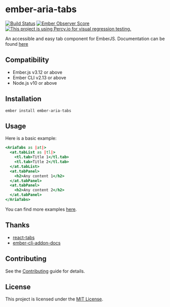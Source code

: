 ember-aria-tabs
==============================================================================

[![Build Status](https://travis-ci.org/concordnow/ember-aria-tabs.svg?branch=master)](https://travis-ci.org/concordnow/ember-aria-tabs)
[![Ember Observer Score](https://emberobserver.com/badges/ember-aria-tabs.svg)](https://emberobserver.com/addons/ember-aria-tabs)
[![This project is using Percy.io for visual regression testing.](https://percy.io/static/images/percy-badge.svg)](https://percy.io/concordnow/ember-aria-tabs)

An accessible and easy tab component for EmberJS. Documentation can be found [here](https://concordnow.github.io/ember-aria-tabs/)

Compatibility
------------------------------------------------------------------------------

* Ember.js v3.12 or above
* Ember CLI v2.13 or above
* Node.js v10 or above


Installation
------------------------------------------------------------------------------

```
ember install ember-aria-tabs
```


Usage
------------------------------------------------------------------------------

Here is a basic example:

```hbs
<AriaTabs as |at|>
  <at.tabList as |tl|>
    <tl.tab>Title 1</tl.tab>
    <tl.tab>Title 2</tl.tab>
  </at.tabList>
  <at.tabPanel>
    <h2>Any content 1</h2>
  </at.tabPanel>
  <at.tabPanel>
    <h2>Any content 2</h2>
  </at.tabPanel>
</AriaTabs>

```

You can find more examples [here](https://concordnow.github.io/ember-aria-tabs/docs/examples).


Thanks
------------------------------------------------------------------------------

* [react-tabs](https://github.com/reactjs/react-tabs)
* [ember-cli-addon-docs](https://github.com/ember-learn/ember-cli-addon-docs)


Contributing
------------------------------------------------------------------------------

See the [Contributing](CONTRIBUTING.md) guide for details.


License
------------------------------------------------------------------------------

This project is licensed under the [MIT License](LICENSE.md).
